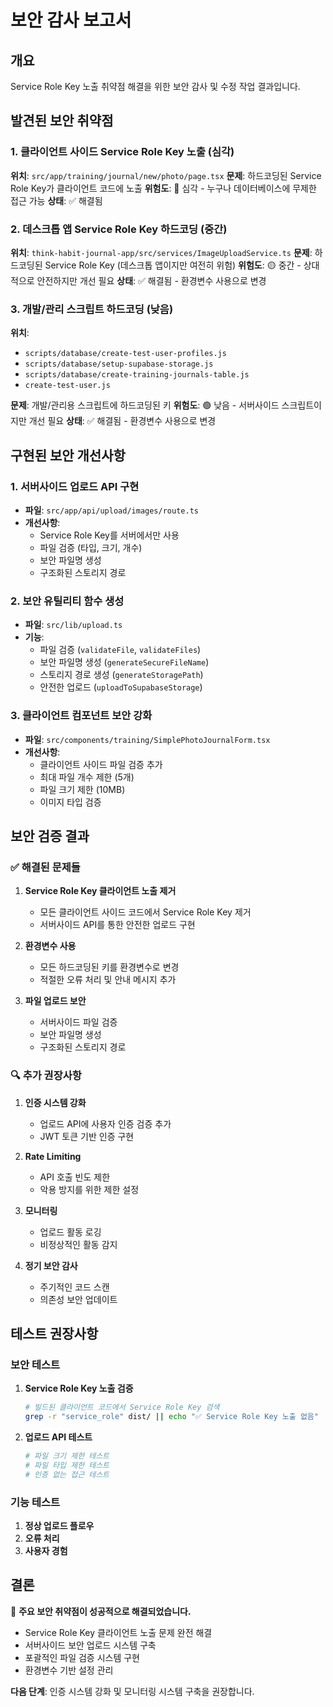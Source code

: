 # 보안 감사 보고서

## 개요

Service Role Key 노출 취약점 해결을 위한 보안 감사 및 수정 작업 결과입니다.

## 발견된 보안 취약점

### 1. 클라이언트 사이드 Service Role Key 노출 (심각)

**위치**: `src/app/training/journal/new/photo/page.tsx`
**문제**: 하드코딩된 Service Role Key가 클라이언트 코드에 노출
**위험도**: 🔴 심각 - 누구나 데이터베이스에 무제한 접근 가능
**상태**: ✅ 해결됨

### 2. 데스크톱 앱 Service Role Key 하드코딩 (중간)

**위치**: `think-habit-journal-app/src/services/ImageUploadService.ts`
**문제**: 하드코딩된 Service Role Key (데스크톱 앱이지만 여전히 위험)
**위험도**: 🟡 중간 - 상대적으로 안전하지만 개선 필요
**상태**: ✅ 해결됨 - 환경변수 사용으로 변경

### 3. 개발/관리 스크립트 하드코딩 (낮음)

**위치**:

- `scripts/database/create-test-user-profiles.js`
- `scripts/database/setup-supabase-storage.js`
- `scripts/database/create-training-journals-table.js`
- `create-test-user.js`

**문제**: 개발/관리용 스크립트에 하드코딩된 키
**위험도**: 🟢 낮음 - 서버사이드 스크립트이지만 개선 필요
**상태**: ✅ 해결됨 - 환경변수 사용으로 변경

## 구현된 보안 개선사항

### 1. 서버사이드 업로드 API 구현

- **파일**: `src/app/api/upload/images/route.ts`
- **개선사항**:
  - Service Role Key를 서버에서만 사용
  - 파일 검증 (타입, 크기, 개수)
  - 보안 파일명 생성
  - 구조화된 스토리지 경로

### 2. 보안 유틸리티 함수 생성

- **파일**: `src/lib/upload.ts`
- **기능**:
  - 파일 검증 (`validateFile`, `validateFiles`)
  - 보안 파일명 생성 (`generateSecureFileName`)
  - 스토리지 경로 생성 (`generateStoragePath`)
  - 안전한 업로드 (`uploadToSupabaseStorage`)

### 3. 클라이언트 컴포넌트 보안 강화

- **파일**: `src/components/training/SimplePhotoJournalForm.tsx`
- **개선사항**:
  - 클라이언트 사이드 파일 검증 추가
  - 최대 파일 개수 제한 (5개)
  - 파일 크기 제한 (10MB)
  - 이미지 타입 검증

## 보안 검증 결과

### ✅ 해결된 문제들

1. **Service Role Key 클라이언트 노출 제거**
   - 모든 클라이언트 사이드 코드에서 Service Role Key 제거
   - 서버사이드 API를 통한 안전한 업로드 구현

2. **환경변수 사용**
   - 모든 하드코딩된 키를 환경변수로 변경
   - 적절한 오류 처리 및 안내 메시지 추가

3. **파일 업로드 보안**
   - 서버사이드 파일 검증
   - 보안 파일명 생성
   - 구조화된 스토리지 경로

### 🔍 추가 권장사항

1. **인증 시스템 강화**
   - 업로드 API에 사용자 인증 검증 추가
   - JWT 토큰 기반 인증 구현

2. **Rate Limiting**
   - API 호출 빈도 제한
   - 악용 방지를 위한 제한 설정

3. **모니터링**
   - 업로드 활동 로깅
   - 비정상적인 활동 감지

4. **정기 보안 감사**
   - 주기적인 코드 스캔
   - 의존성 보안 업데이트

## 테스트 권장사항

### 보안 테스트

1. **Service Role Key 노출 검증**

   ```bash
   # 빌드된 클라이언트 코드에서 Service Role Key 검색
   grep -r "service_role" dist/ || echo "✅ Service Role Key 노출 없음"
   ```

2. **업로드 API 테스트**
   ```bash
   # 파일 크기 제한 테스트
   # 파일 타입 제한 테스트
   # 인증 없는 접근 테스트
   ```

### 기능 테스트

1. **정상 업로드 플로우**
2. **오류 처리**
3. **사용자 경험**

## 결론

🎯 **주요 보안 취약점이 성공적으로 해결되었습니다.**

- Service Role Key 클라이언트 노출 문제 완전 해결
- 서버사이드 보안 업로드 시스템 구축
- 포괄적인 파일 검증 시스템 구현
- 환경변수 기반 설정 관리

**다음 단계**: 인증 시스템 강화 및 모니터링 시스템 구축을 권장합니다.
